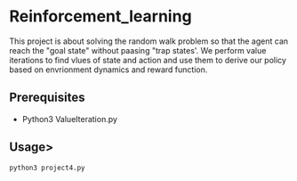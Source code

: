 # Reinforcement_learning


This project is about solving the random walk problem so that the agent can reach the "goal state" without paasing "trap states'. We perform value iterations to find vlues of state and action and use them to derive our policy based on envrionment dynamics and reward function.


## Prerequisites

* Python3 ValueIteration.py


## Usage>

```
python3 project4.py
```





